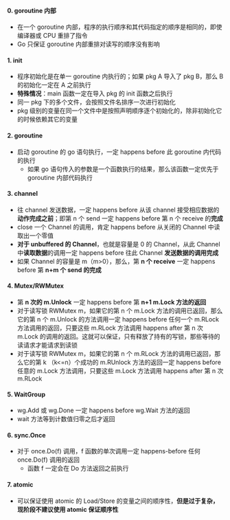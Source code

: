#### 0. goroutine 内部
- 在一个 goroutine 内部，程序的执行顺序和其代码指定的顺序是相同的，即使编译器或 CPU 重排了指令
- Go 只保证 goroutine 内部重排对读写的顺序没有影响

#### 1. init 
- 程序初始化是在单一 goroutine 内执行的；如果 pkg A 导入了 pkg B，那么 B 的初始化一定在 A 之前执行
- **特殊情况**：main 函数一定在导入 pkg 的 init 函数之后执行
- 同一 pkg 下的多个文件，会按照文件名排序一次进行初始化
- pkg 级别的变量在同一个文件中是按照声明顺序逐个初始化的，除非初始化它的时候依赖其它的变量

#### 2. goroutine
- 启动 goroutine 的 go 语句执行，一定 happens before 此 goroutine 内代码的执行
  - 如果 go 语句传入的参数是一个函数执行的结果，那么该函数一定优先于 goroutine 内部代码执行
  
#### 3. channel 
- 往 channel 发送数据，一定 happens before 从该 channel 接受相应数据的**动作完成之前**；即第 n 个 send 一定 happens before 第 n 个 receive 的**完成**
- close 一个 Channel 的调用，肯定 happens before 从关闭的 Channel 中读取出一个零值
- **对于 unbuffered 的 Channel**，也就是容量是 0 的 Channel，从此 Channel 中**读取数据**的调用一定 happens before 往此 Channel **发送数据的调用完成**
- 如果 Channel 的容量是 m（m>0），那么，第 **n 个 receive** 一定 happens before 第 **n+m 个 send 的完成**

#### 4. Mutex/RWMutex
- 第 **n 次的 m.Unlock** 一定 happens before 第 **n+1 m.Lock 方法的返回**
- 对于读写锁 RWMutex m，如果它的第 n 个 m.Lock 方法的调用已返回，那么它的第 n 个 m.Unlock 的方法调用一定 happens before 任何一个 m.RLock 方法调用的返回，只要这些 m.RLock 方法调用 happens after 第 n 次 m.Lock 的调用的返回。这就可以保证，只有释放了持有的写锁，那些等待的读请求才能请求到读锁
- 对于读写锁 RWMutex m，如果它的第 n 个 m.RLock 方法的调用已返回，那么它的第 k （k<=n）个成功的 m.RUnlock 方法的返回一定 happens before 任意的 m.Lock 方法调用，只要这些 m.Lock 方法调用 happens after 第 n 次 m.RLock

#### 5. WaitGroup 
- wg.Add 或 wg.Done 一定 happens before wg.Wait 方法的返回
- wait 方法等到计数值归零之后才返回

#### 6. sync.Once
- 对于 once.Do(f) 调用，f 函数的单次调用一定 happens-before 任何 once.Do(f) 调用的返回
  - 函数 f 一定会在 Do 方法返回之前执行

#### 7. atomic
- 可以保证使用 atomic 的 Load/Store 的变量之间的顺序性，**但是过于复杂，现阶段不建议使用 atomic 保证顺序性**